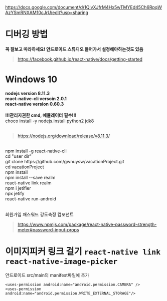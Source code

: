 
https://docs.google.com/document/d/1QlvXJfrM4Hx5wTMYEd45Ch6RpqWAzYSmRNXAM10cJrU/edit?usp=sharing

# 디버깅 방법
**꼭 잘보고 따라하세요! 안드로이드 스튜디오 들어가서 설정해야하는것도 있음**

> https://facebook.github.io/react-native/docs/getting-started

# Windows 10

**nodejs version 8.11.3
<br>
react-native-cli versoin 2.0.1
<br>
react-native version 0.60.3**
<br>
<br>
**!!!관리자권한 cmd, 에뮬레이터 필수!!!**
<br>
choco install -y nodejs.install python2 jdk8
<br>
<br>
> https://nodejs.org/download/release/v8.11.3/
<br>
npm install -g react-native-cli
<br>
cd "user dir"
<br>
git clone https://github.com/gwnuysw/vacationProject.git
<br>
cd vacationProject
<br>
npm install
<br>
npm install --save realm
<br>
react-native link realm
<br>
npm i jetifier
<br>
npx jetify
<br>
react-native run-android
<br>
<br>

회원가입 패스워드 강도측정 컴포넌트
> https://www.npmjs.com/package/react-native-password-strength-meter#password-input-props

이미지피커 링크 걸기
`react-native link react-native-image-picker`
=======

안드로이드 src/main의 manifest파일에 추가
```
<uses-permission android:name="android.permission.CAMERA" />
<uses-permission android:name="android.permission.WRITE_EXTERNAL_STORAGE"/>
```
